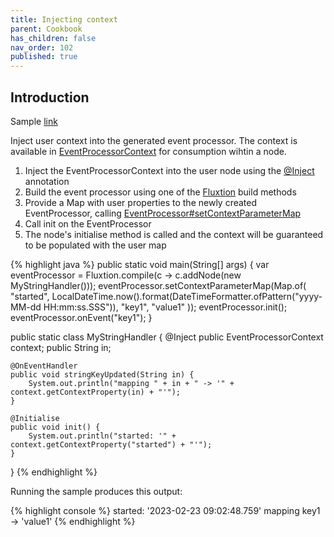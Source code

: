 ```yaml
---
title: Injecting context
parent: Cookbook
has_children: false
nav_order: 102
published: true
---
```


## Introduction

Sample [link]({{site.fluxtion_src_runtime}})

Inject user context into the generated event processor. The context is available in 
[EventProcessorContext]({{site.fluxtion_src_runtime}}/EventProcessorContext.java)
for consumption wihtin a node. 

1. Inject the EventProcessorContext into the user node using the [@Inject]({{site.fluxtion_src_runtime}}/annotations/builder/Inject.java) annotation
2. Build the event processor using one of the [Fluxtion]({{site.fluxtion_src_compiler}}/Fluxtion.java) build methods
3. Provide a Map with user properties to the newly created EventProcessor, calling [EventProcessor#setContextParameterMap]({{site.fluxtion_src_runtime}}/StaticEventProcessor.java#L80)
4. Call init on the EventProcessor
5. The node's initialise method is called and the context will be guaranteed to be populated with the user map


{% highlight java %}
public static void main(String[] args) {
    var eventProcessor = Fluxtion.compile(c -> c.addNode(new MyStringHandler()));
    eventProcessor.setContextParameterMap(Map.of(
        "started", LocalDateTime.now().format(DateTimeFormatter.ofPattern("yyyy-MM-dd HH:mm:ss.SSS")),
        "key1", "value1"
    ));
    eventProcessor.init();
    eventProcessor.onEvent("key1");
}

public static class MyStringHandler {
    @Inject
    public EventProcessorContext context;
    public String in;

    @OnEventHandler
    public void stringKeyUpdated(String in) {
        System.out.println("mapping " + in + " -> '" + context.getContextProperty(in) + "'");
    }

    @Initialise
    public void init() {
        System.out.println("started: '" + context.getContextProperty("started") + "'");
    }
}
{% endhighlight %}


Running the sample produces this output:

{% highlight console %}
started: '2023-02-23 09:02:48.759'
mapping key1 -> 'value1'
{% endhighlight %}






